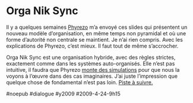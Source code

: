 # Orga Nik Sync



Il y a quelques semaines [Phyrezo](http://blog.phyrezo.org/) m’a envoyé ces slides qui présentent un nouveau modèle d’organisation, en même temps non pyramidal et où une forme d’autorité non centrale se maintient. Je n’ai rien compris. Avec les explications de Phyrezo, c’est mieux. Il faut tout de même s’accrocher.

Orga Nik Sync est une organisation hybride, avec des règles strictes, exactement comme dans les systèmes auto-organisés. Elle n’est pas intuitive, il faudra que Phyrezo [monte des simulations](http://ccl.northwestern.edu/netlogo/) pour que nous la voyons à l’œuvre dans des cas imaginaires. J’ai juste l’impression que quelque chose de fondamental n’est pas loin. [Piste à suivre.](http://orga-nik.blogspot.com/)

#noepub #dialogue #y2009 #2009-4-24-9h15

